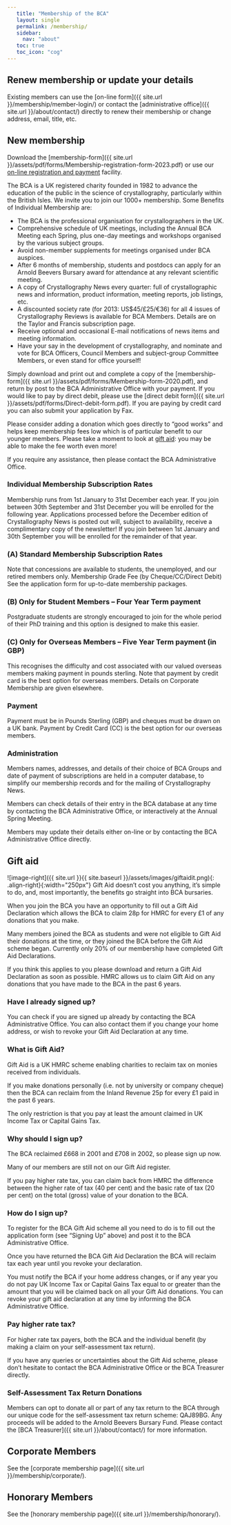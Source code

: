```yaml
---
   title: "Membership of the BCA"
   layout: single
   permalink: /membership/
   sidebar:
     nav: "about"
   toc: true
   toc_icon: "cog"
---
```



## Renew membership or update your details

Existing members can use the [on-line form]({{ site.url }}/membership/member-login/) or contact the [administrative office]({{ site.url }}/about/contact/) directly to renew their membership or change address, email, title, etc.

 
## New membership

Download the [membership-form]({{ site.url }}/assets/pdf/forms/Membership-registration-form-2023.pdf) or use our [on-line registration and payment](https://hg3.co.uk/bca/registration.aspx) facility.

The BCA is a UK registered charity founded in 1982 to advance the education of the public in the science of crystallography, particularly within the British Isles. We invite you to join our 1000+ membership. Some Benefits of Individual Membership are:

*    The BCA is the professional organisation for crystallographers in the UK.
*    Comprehensive schedule of UK meetings, including the Annual BCA Meeting each Spring, plus one-day meetings and workshops organised by the various subject groups.
*    Avoid non-member supplements for meetings organised under BCA auspices.
*    After 6 months of membership, students and postdocs can apply for an Arnold Beevers Bursary award for attendance at any relevant scientific meeting.
*    A copy of Crystallography News every quarter: full of crystallographic news and information, product information, meeting reports, job listings, etc.
*    A discounted society rate (for 2013: US$45/£25/€36) for all 4 issues of Crystallography Reviews is available for BCA Members. Details are on the Taylor and Francis subscription page.
*    Receive optional and occasional E-mail notifications of news items and meeting information.
*    Have your say in the development of crystallography, and nominate and vote for BCA Officers, Council Members and subject-group Committee Members, or even stand for office yourself!

Simply download and print out and complete a copy of the [membership-form]({{ site.url }}/assets/pdf/forms/Membership-form-2020.pdf), and return by post to the BCA Administrative Office with your payment. If you would like to pay by direct debit, please use the [direct debit form]({{ site.url }}/assets/pdf/forms/Direct-debit-form.pdf). If you are paying by credit card you can also submit your application by Fax.

Please consider adding a donation which goes directly to “good works” and helps keep membership fees low which is of particular benefit to our younger members. Please take a moment to look at [gift aid](#gift-aid): you may be able to make the fee worth even more!

If you require any assistance, then please contact the BCA Administrative Office.

### Individual Membership Subscription Rates

Membership runs from 1st January to 31st December each year. If you join between 30th September and 31st December you will be enrolled for the following year. Applications processed before the December edition of Crystallography News is posted out will, subject to availability, receive a complimentary copy of the newsletter! If you join between 1st January and 30th September you will be enrolled for the remainder of that year.

### (A) Standard Membership Subscription Rates

Note that concessions are available to students, the unemployed, and our retired members only.
Membership Grade Fee (by Cheque/CC/Direct Debit)
See the application form for up-to-date membership packages.

### (B) Only for Student Members – Four Year Term payment

Postgraduate students are strongly encouraged to join for the whole period of their PhD training and this option is designed to make this easier.

### (C) Only for Overseas Members – Five Year Term payment (in GBP)

This recognises the difficulty and cost associated with our valued overseas members making payment in pounds sterling. Note that payment by credit card is the best option for overseas members.
Details on Corporate Membership are given elsewhere.

### Payment

Payment must be in Pounds Sterling (GBP) and cheques must be drawn on a UK bank. Payment by Credit Card (CC) is the best option for our overseas members.

### Administration

Members names, addresses, and details of their choice of BCA Groups and date of payment of subscriptions are held in a computer database, to simplify our membership records and for the mailing of Crystallography News.

Members can check details of their entry in the BCA database at any time by contacting the BCA Administrative Office, or interactively at the Annual Spring Meeting.

Members may update their details either on-line or by contacting the BCA Administrative Office directly.

## Gift aid

![image-right]({{ site.url }}{{ site.baseurl }}/assets/images/giftaidit.png){: .align-right}{:width="250px"}
Gift Aid doesn’t cost you anything, it’s simple to do, and, most importantly, the benefits go straight into BCA bursaries.

When you join the BCA you have an opportunity to fill out a Gift Aid Declaration which allows the BCA to claim 28p for HMRC for every £1 of any donations that you make.

Many members joined the BCA as students and were not eligible to Gift Aid their donations at the time, or they joined the BCA before the Gift Aid scheme began. Currently only 20% of our membership have completed Gift Aid Declarations.

If you think this applies to you please download and return a Gift Aid Declaration as soon as possible. HMRC allows us to claim Gift Aid on any donations that you have made to the BCA in the past 6 years.

### Have I already signed up?

You can check if you are signed up already by contacting the BCA Administrative Office. You can also contact them if you change your home address, or wish to revoke your Gift Aid Declaration at any time.

### What is Gift Aid?

Gift Aid is a UK HMRC scheme enabling charities to reclaim tax on monies received from individuals.

If you make donations personally (i.e. not by university or company cheque) then the BCA can reclaim from the Inland Revenue 25p for every £1 paid in the past 6 years.

The only restriction is that you pay at least the amount claimed in UK Income Tax or Capital Gains Tax.

### Why should I sign up?

The BCA reclaimed £668 in 2001 and £708 in 2002, so please sign up now.

Many of our members are still not on our Gift Aid register.

If you pay higher rate tax, you can claim back from HMRC the difference between the higher rate of tax (40 per cent) and the basic rate of tax (20 per cent) on the total (gross) value of your donation to the BCA.

### How do I sign up?

To register for the BCA Gift Aid scheme all you need to do is to fill out the application form (see “Signing Up” above) and post it to the BCA Administrative Office.

Once you have returned the BCA Gift Aid Declaration the BCA will reclaim tax each year until you revoke your declaration.

You must notify the BCA if your home address changes, or if any year you do not pay UK Income Tax or Capital Gains Tax equal to or greater than the amount that you will be claimed back on all your Gift Aid donations. You can revoke your gift aid declaration at any time by informing the BCA Administrative Office.

### Pay higher rate tax?

For higher rate tax payers, both the BCA and the individual benefit (by making a claim on your self-assessment tax return).

If you have any queries or uncertainties about the Gift Aid scheme, please don’t hesitate to contact the BCA Administrative Office or the BCA Treasurer directly.

### Self-Assessment Tax Return Donations

Members can opt to donate all or part of any tax return to the BCA through our unique code for the self-assessment tax return scheme: QAJ89BG. Any proceeds will be added to the Arnold Beevers Bursary Fund. Please contact the [BCA Treasurer]({{ site.url }}/about/contact/) for more information.


## Corporate Members

See the [corporate membership page]({{ site.url }}/membership/corporate/).

## Honorary Members

See the [honorary membership page]({{ site.url }}/membership/honorary/).

